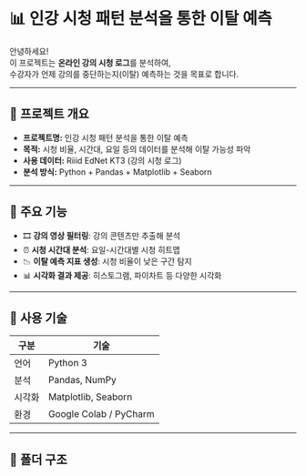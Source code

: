 # 📊 인강 시청 패턴 분석을 통한 이탈 예측

안녕하세요!  
이 프로젝트는 **온라인 강의 시청 로그**를 분석하여,  
수강자가 언제 강의를 중단하는지(이탈) 예측하는 것을 목표로 합니다.

---

## 📁 프로젝트 개요

- **프로젝트명:** 인강 시청 패턴 분석을 통한 이탈 예측
- **목적:** 시청 비율, 시간대, 요일 등의 데이터를 분석해 이탈 가능성 파악
- **사용 데이터:** Riiid EdNet KT3 (강의 시청 로그)
- **분석 방식:** Python + Pandas + Matplotlib + Seaborn

---

## 📌 주요 기능

- 🎞 **강의 영상 필터링**: 강의 콘텐츠만 추출해 분석
- ⏰ **시청 시간대 분석**: 요일-시간대별 시청 히트맵
- 📉 **이탈 예측 지표 생성**: 시청 비율이 낮은 구간 탐지
- 📊 **시각화 결과 제공**: 히스토그램, 파이차트 등 다양한 시각화

---

## 🧪 사용 기술

| 구분 | 기술 |
|------|------|
| 언어 | Python 3 |
| 분석 | Pandas, NumPy |
| 시각화 | Matplotlib, Seaborn |
| 환경 | Google Colab / PyCharm |

---

## 📂 폴더 구조